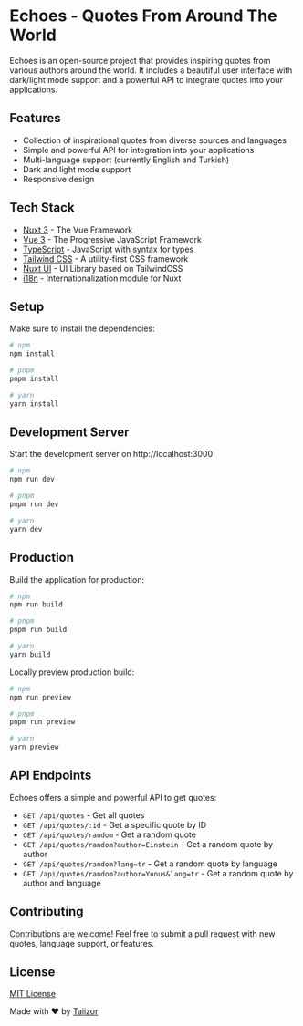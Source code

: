 # Echoes - Quotes From Around The World

Echoes is an open-source project that provides inspiring quotes from various authors around the world. It includes a beautiful user interface with dark/light mode support and a powerful API to integrate quotes into your applications.

## Features

- Collection of inspirational quotes from diverse sources and languages
- Simple and powerful API for integration into your applications
- Multi-language support (currently English and Turkish)
- Dark and light mode support
- Responsive design

## Tech Stack

- [Nuxt 3](https://nuxt.com/) - The Vue Framework
- [Vue 3](https://vuejs.org/) - The Progressive JavaScript Framework
- [TypeScript](https://www.typescriptlang.org/) - JavaScript with syntax for types
- [Tailwind CSS](https://tailwindcss.com/) - A utility-first CSS framework
- [Nuxt UI](https://ui.nuxt.com/) - UI Library based on TailwindCSS
- [i18n](https://i18n.nuxtjs.org/) - Internationalization module for Nuxt

## Setup

Make sure to install the dependencies:

```bash
# npm
npm install

# pnpm
pnpm install

# yarn
yarn install
```

## Development Server

Start the development server on http://localhost:3000

```bash
# npm
npm run dev

# pnpm
pnpm run dev

# yarn
yarn dev
```

## Production

Build the application for production:

```bash
# npm
npm run build

# pnpm
pnpm run build

# yarn
yarn build
```

Locally preview production build:

```bash
# npm
npm run preview

# pnpm
pnpm run preview

# yarn
yarn preview
```

## API Endpoints

Echoes offers a simple and powerful API to get quotes:

- `GET /api/quotes` - Get all quotes
- `GET /api/quotes/:id` - Get a specific quote by ID
- `GET /api/quotes/random` - Get a random quote
- `GET /api/quotes/random?author=Einstein` - Get a random quote by author
- `GET /api/quotes/random?lang=tr` - Get a random quote by language
- `GET /api/quotes/random?author=Yunus&lang=tr` - Get a random quote by author and language

## Contributing

Contributions are welcome! Feel free to submit a pull request with new quotes, language support, or features.

## License

[MIT License](LICENSE)

Made with ❤️ by [Taiizor](https://github.com/Taiizor)
